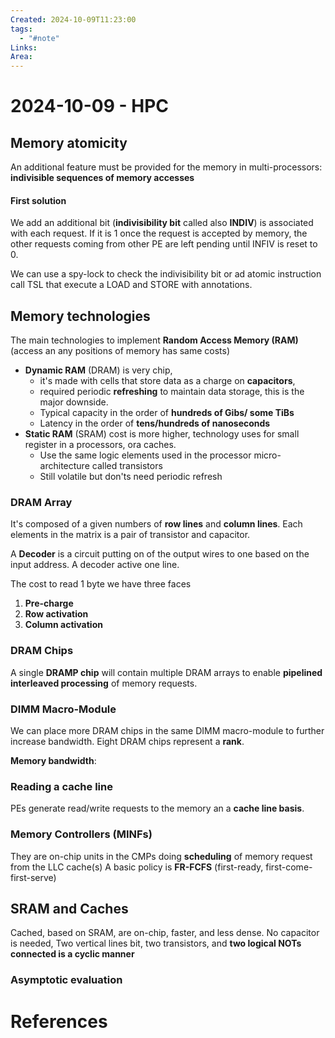```yaml
---
Created: 2024-10-09T11:23:00
tags:
  - "#note"
Links: 
Area:
---
```

# 2024-10-09 - HPC

## Memory atomicity
An additional feature must be provided for the memory in multi-processors: **indivisible sequences of memory accesses** 
#### First solution
We add an additional bit (**indivisibility bit** called also **INDIV**) is associated with each request. If it is 1 once the request is accepted by memory, the other requests coming from other PE are left pending until INFIV is reset to 0.

We can use a spy-lock to check the indivisibility bit or ad atomic instruction call TSL that execute a LOAD and STORE with annotations.

## Memory technologies
The main technologies to implement **Random Access Memory (RAM)** (access an any positions of memory has same costs)
- **Dynamic RAM** (DRAM) is very chip,
	- it's made with cells that store data as a charge on **capacitors**, 
	- required periodic **refreshing** to maintain data storage, this is the major downside.
	- Typical capacity in the order of **hundreds of Gibs/ some TiBs**
	- Latency in the order of **tens/hundreds of nanoseconds**
- **Static RAM** (SRAM) cost is more higher, technology uses for small register in a processors, ora caches.
	- Use the same logic elements used in the processor micro-architecture called transistors
	- Still volatile but don'ts need periodic refresh
### DRAM Array
It's composed of a given numbers of **row lines** and **column lines**. Each elements in the matrix is a pair of transistor and capacitor. 

A **Decoder** is a circuit putting on of the output wires to one based on the input address. A decoder active one line.

The cost to read 1 byte we have three faces
1. **Pre-charge**
2. **Row activation**
3. **Column activation**

### DRAM Chips
A single **DRAMP chip** will contain multiple DRAM arrays to enable **pipelined interleaved processing** of memory requests. 

### DIMM Macro-Module 
We can place more DRAM chips in the same DIMM macro-module to further increase bandwidth. Eight DRAM chips represent a **rank**. 

**Memory bandwidth**: 
### Reading a cache line
PEs generate read/write requests to the memory an a **cache line basis**.

### Memory Controllers (MINFs)
They are on-chip units in the CMPs doing **scheduling** of memory request from the LLC cache(s)
A basic policy is **FR-FCFS** (first-ready, first-come-first-serve)

## SRAM and Caches
Cached, based on SRAM, are on-chip, faster, and less dense. No capacitor is needed, Two vertical lines bit, two transistors, and **two logical NOTs connected is a cyclic manner** 

### Asymptotic evaluation


# References